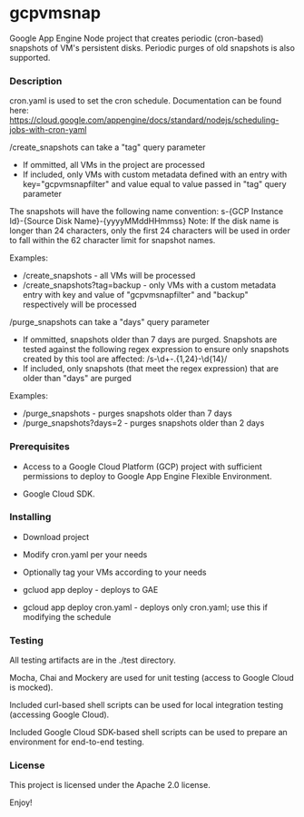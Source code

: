 # gcpvmsnap

Google App Engine Node project that creates periodic (cron-based) snapshots of VM's persistent disks. Periodic purges of old snapshots is also supported. 

### Description

cron.yaml is used to set the cron schedule. Documentation can be found here: https://cloud.google.com/appengine/docs/standard/nodejs/scheduling-jobs-with-cron-yaml

/create_snapshots can take a "tag" query parameter
- If ommitted, all VMs in the project are processed
- If included, only VMs with custom metadata defined with an entry with key="gcpvmsnapfilter" and value equal to value passed in "tag" query parameter

The snapshots will have the following name convention:
s-{GCP Instance Id}-{Source Disk Name}-{yyyyMMddHHmmss}
Note: If the disk name is longer than 24 characters, only the first 24 characters will be used in order to fall within the 62 character limit for snapshot names.

Examples:
- /create_snapshots - all VMs will be processed
- /create_snapshots?tag=backup - only VMs with a custom metadata entry with key and value of "gcpvmsnapfilter" and "backup" respectively will be processed

/purge_snapshots can take a "days" query parameter
- If ommitted, snapshots older than 7 days are purged. Snapshots are tested against the following regex expression to ensure only snapshots created by this tool are affected: /s-\d+-.{1,24}-\d{14}/
- If included, only snapshots (that meet the regex expression) that are older than "days" are purged

Examples:
- /purge_snapshots - purges snapshots older than 7 days
- /purge_snapshots?days=2 - purges snapshots older than 2 days

### Prerequisites

- Access to a Google Cloud Platform (GCP) project with sufficient permissions to deploy to Google App Engine Flexible Environment.

- Google Cloud SDK.

### Installing

- Download project

- Modify cron.yaml per your needs

- Optionally tag your VMs according to your needs

- gcluod app deploy - deploys to GAE

- gcloud app deploy cron.yaml - deploys only cron.yaml; use this if modifying the schedule

### Testing

All testing artifacts are in the ./test directory.

Mocha, Chai and Mockery are used for unit testing (access to Google Cloud is mocked). 

Included curl-based shell scripts can be used for local integration testing (accessing Google Cloud).

Included Google Cloud SDK-based shell scripts can be used to prepare an environment for end-to-end testing.  

### License 

This project is licensed under the Apache 2.0 license.

Enjoy!

